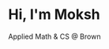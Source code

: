 # Hi, I'm Moksh

Applied Math & CS @ Brown 
<!-- 📈 Building models at the intersection of data, markets, and theory. -->

